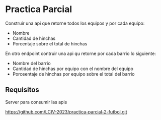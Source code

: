# Practica Parcial

Construir una api que retorne todos los equipos y por cada equipo:

- Nombre
- Cantidad de hinchas
- Porcentaje sobre el total de hinchas

En otro endpoint contruir una api qu retorne por cada barrio lo siguiente:

- Nombre del barrio
- Cantidad de hinchas por equipo con el nombre del equipo
- Porceentaje de hinchas por equipo sobre el total del barrio

## Requisitos

Server para consumir las apis

https://github.com/LCIV-2023/practica-parcial-2-futbol.git
